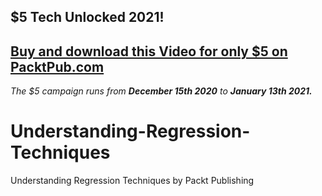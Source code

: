 ## $5 Tech Unlocked 2021!
[Buy and download this Video for only $5 on PacktPub.com](https://www.packtpub.com/product/understanding-regression-techniques-video/9781800200197)
-----
*The $5 campaign         runs from __December 15th 2020__ to __January 13th 2021.__*

# Understanding-Regression-Techniques
Understanding Regression Techniques by Packt Publishing
